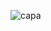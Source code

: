 ![capa](https://user-images.githubusercontent.com/65691094/212745264-e4775ce5-ac53-419a-a28f-e472d9dab092.png)
